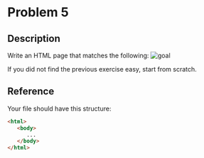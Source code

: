 # Problem 5

## Description

Write an HTML page that matches the following:
![goal](screenshot.png)

If you did not find the previous exercise easy, start from scratch.


## Reference

Your file should have this structure:

```html
<html>
   <body>
      ...
   </body>
</html>
```
